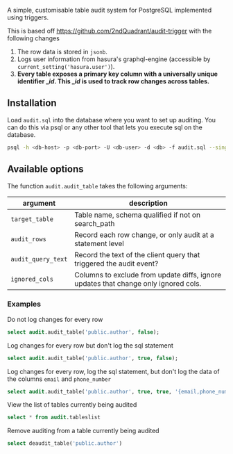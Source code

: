 A simple, customisable table audit system for PostgreSQL implemented using triggers.

This is based off https://github.com/2ndQuadrant/audit-trigger with the following changes

1. The row data is stored in `jsonb`.
2. Logs user information from hasura's graphql-engine (accessible by `current_setting('hasura.user')`).
3. **Every table exposes a primary key column with a universally unique identifier __id_. This __id_ is used to track row changes across tables.**

## Installation

Load `audit.sql` into the database where you want to set up auditing. You can do this via psql or any other tool that lets you execute sql on the database.

```bash
psql -h <db-host> -p <db-port> -U <db-user> -d <db> -f audit.sql --single-transaction
```

## Available options

The function `audit.audit_table` takes the following arguments:

| argument | description |
| --- | --- |
| `target_table`    | Table name, schema qualified if not on search_path |
| `audit_rows`      | Record each row change, or only audit at a statement level |
| `audit_query_text` | Record the text of the client query that triggered the audit event? |
| `ignored_cols`  | Columns to exclude from update diffs, ignore updates that change only ignored cols. |

### Examples

Do not log changes for every row

```sql
select audit.audit_table('public.author', false);
```

Log changes for every row but don't log the sql statement

```sql
select audit.audit_table('public.author', true, false);
```

Log changes for every row, log the sql statement, but don't log the data of the columns `email` and `phone_number`

```sql
select audit.audit_table('public.author', true, true, '{email,phone_number}');
```

View the list of tables currently being audited

```sql
select * from audit.tableslist
```

Remove auditing from a table currently being audited

```sql
select deaudit_table('public.author')
```
